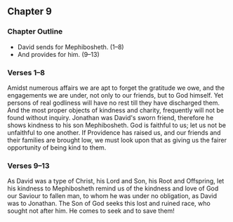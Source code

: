 ## Chapter 9

### Chapter Outline

- David sends for Mephibosheth. (1–8)
- And provides for him. (9–13)

### Verses 1–8

Amidst numerous affairs we are apt to forget the gratitude we owe, and the engagements we are under, not only to our friends, but to God himself. Yet persons of real godliness will have no rest till they have discharged them. And the most proper objects of kindness and charity, frequently will not be found without inquiry. Jonathan was David's sworn friend, therefore he shows kindness to his son Mephibosheth. God is faithful to us; let us not be unfaithful to one another. If Providence has raised us, and our friends and their families are brought low, we must look upon that as giving us the fairer opportunity of being kind to them.

### Verses 9–13

As David was a type of Christ, his Lord and Son, his Root and Offspring, let his kindness to Mephibosheth remind us of the kindness and love of God our Saviour to fallen man, to whom he was under no obligation, as David was to Jonathan. The Son of God seeks this lost and ruined race, who sought not after him. He comes to seek and to save them!

